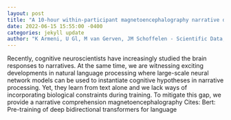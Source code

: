 ```yaml
--- 
layout: post 
title: "A 10-hour within-participant magnetoencephalography narrative dataset to test models of language comprehension" 
date: 2022-06-15 15:55:00 -0400 
categories: jekyll update 
author: "K Armeni, U Gl, M van Gerven, JM Schoffelen - Scientific Data, 2022" 
--- 
```

Recently, cognitive neuroscientists have increasingly studied the brain responses to narratives. At the same time, we are witnessing exciting developments in natural language processing where large-scale neural network models can be used to instantiate cognitive hypotheses in narrative processing. Yet, they learn from text alone and we lack ways of incorporating biological constraints during training. To mitigate this gap, we provide a narrative comprehension magnetoencephalography Cites: Bert: Pre-training of deep bidirectional transformers for language